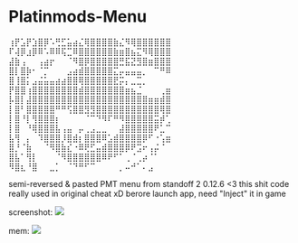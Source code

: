 # Platinmods-Menu

⢰⡟⣡⡟⣱⣿⡿⠡⢛⣋⣥⣴⣌⢿⣿⣿⣿⣿⣷⣌⠻⢿⣿⣿⣿⣿⣿⣿<br>
⠏⢼⡿⣰⡿⠿⠡⠿⠿⢯⣉⠿⣿⣿⣿⣿⣿⣿⣷⣶⣿⣦⣍⠻⢿⣿⣿⣿<br>
⣼⣷⢠⠀⠀⢠⣴⡖⠀⠀⠈⠻⣿⡿⣿⣿⣿⣿⣿⣛⣯⣝⣻⣿⣶⣿⣿⣿<br>
⣿⡇⣿⡷⠂⠈⡉⠀⠀⠀⣠⣴⣾⣿⣿⣿⣿⣿⣍⡤⣤⣤⣤⡀⠀⠉⠛⠿<br>
⣿⢸⣿⡅⣠⣬⣥⣤⣴⣴⣿⣿⢿⣿⣿⣿⣿⣿⣟⡭⡄⣀⣉⡀⠀⠀⠀⠀<br>
⡟⣿⣿⢰⣿⣿⣿⣿⣿⣿⣿⣿⣾⣿⣿⣿⣿⣿⣿⣿⣶⣦⣈⠀⠀⠀⢀⣶<br>
⡧⣿⡇⣼⣿⣿⣿⣿⣿⣿⣿⣿⣿⣿⣿⣿⣿⣿⣿⣿⣿⣿⣿⣿⣶⣶⣾⣿<br>
⡇⣿⠃⣿⣿⣿⣿⣿⠛⠛⢫⣿⣿⣻⣻⣿⣿⣿⣿⣿⣿⣿⣿⣿⣿⣿⢿⣿<br>
⡇⣿⠘⡇⢻⣿⣿⣿⡆⠀⠀⠀⠀⠈⠉⠙⠻⠏⠛⠻⣿⣿⣿⣿⣿⣭⡾⢁<br>
⡇⣿⠀⠘⢿⣿⣿⣿⣧⢠⣤⠀⡤⢀⣠⣀⣀⠀⠀⣼⣿⣿⣿⣿⣿⠟⣁⠉<br>
⣧⢻⠀⡄⠀⠹⣿⣿⣿⡸⣿⣾⡆⣿⣿⣿⠿⣡⣾⣿⣿⣿⣿⡿⠋⠐⢡⣶<br>
⣿⡘⠈⣷⠀⠀⠈⠻⣿⣷⣎⠐⠿⢟⣋⣤⣾⣿⣿⣿⡿⠟⣩⠖⢠⡬⠈⠀<br>
⣿⣧⠁⢻⡇⠀⠀⠀⠈⠻⣿⣿⣿⣿⣿⣿⠿⠟⠋⠁⢀⠈⢀⡴⠈⠁⠀⠀<br>
⠻⣿⣆⠘⣿⠀⠀⣀⡁⠀⠈⠙⠛⠋⠉⠀⠀⠀⠀⡀⠤⠚⠁⠄⣠<br>

semi-reversed & pasted PMT menu from standoff 2 0.12.6 <3
this shit code really used in original cheat xD
berore launch app, need "Inject" it in game

screenshot: <img src="https://raw.githubusercontent.com/WergityMods/Platinmods-Menu/main/screen.jpg">

mem: <img src="https://raw.githubusercontent.com/WergityMods/Platinmods-Menu/main/mem.jpg">
